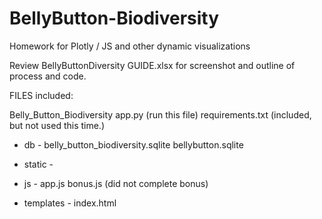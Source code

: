 # BellyButton-Biodiversity
Homework for Plotly / JS and other dynamic visualizations

Review BellyButtonDiversity GUIDE.xlsx for screenshot and outline of process and code.  

FILES included:

Belly_Button_Biodiversity
app.py (run this file)
requirements.txt (included, but not used this time.)

- db - 
belly_button_biodiversity.sqlite
bellybutton.sqlite

- static -
- js -
app.js
bonus.js (did not complete bonus)

- templates - 
index.html

